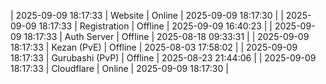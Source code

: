 | 2025-09-09 18:17:33 | Website | Online | 2025-09-09 18:17:30 |
| 2025-09-09 18:17:33 | Registration | Offline | 2025-09-09 16:40:23 |
| 2025-09-09 18:17:33 | Auth Server | Offline | 2025-08-18 09:33:31 |
| 2025-09-09 18:17:33 | Kezan (PvE) | Offline | 2025-08-03 17:58:02 |
| 2025-09-09 18:17:33 | Gurubashi (PvP) | Offline | 2025-08-23 21:44:06 |
| 2025-09-09 18:17:33 | Cloudflare | Online | 2025-09-09 18:17:30 |
